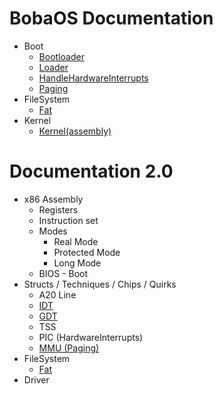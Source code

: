 # BobaOS Documentation
- Boot
    - [Bootloader](boot/Boot.md)
    - [Loader](boot/Loader.md)
    - [HandleHardwareInterrupts](boot/HardwareInterrupts.md)
    - [Paging](paging.md)
- FileSystem
    - [Fat](fs/Fat.md)
- Kernel
    - [Kernel(assembly)](kernel/kernel.asm.md)
# Documentation 2.0
- x86 Assembly
    - Registers
    - Instruction set
    - Modes
        - Real Mode
        - Protected Mode
        - Long Mode
    - BIOS - Boot
- Structs / Techniques / Chips / Quirks
    - A20 Line
    - [IDT](STCQ/IDT.md)
    - [GDT](STCQ/GDT.md)
    - TSS
    - PIC (HardwareInterrupts)
    - [MMU (Paging)](paging.md)
- FileSystem
    - [Fat](fs/Fat.md)
- Driver